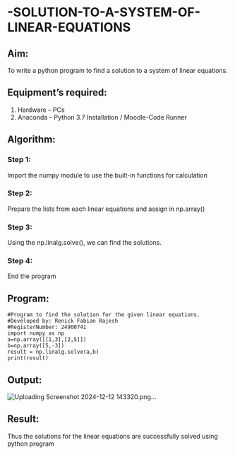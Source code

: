 # -SOLUTION-TO-A-SYSTEM-OF-LINEAR-EQUATIONS
## Aim:
To write a python program to find a solution to a system of linear equations.
## Equipment’s required:
1. 	Hardware – PCs
2. 	Anaconda – Python 3.7 Installation / Moodle-Code Runner
## Algorithm:
### Step 1: 
Import the numpy module to use the built-in functions for calculation
### Step 2: 
Prepare the lists from each linear equations and assign in np.array()
### Step 3: 
Using the np.linalg.solve(), we can find the solutions.
### Step 4: 
End the program
## Program:
```
#Program to find the solution for the given linear equations.
#Developed by: Renick Fabian Rajesh
#RegisterNumber: 24900741
import numpy as np
a=np.array([[1,3],[2,5]])
b=np.array([5,-3])
result = np.linalg.solve(a,b)
print(result)
```
## Output:
![Uploading Screenshot 2024-12-12 143320.png…]()


## Result: 
Thus the solutions for the linear equations are successfully solved using python program

